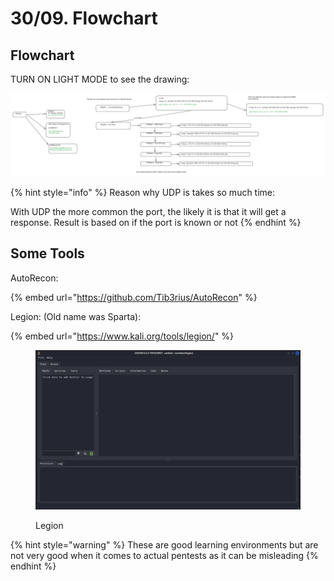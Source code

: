 # 30/09. Flowchart

## Flowchart

TURN ON LIGHT MODE to see the drawing:

<img src="../../.gitbook/assets/file.excalidraw (3).svg" alt="Infrastructure Test Flowchart" class="gitbook-drawing">

{% hint style="info" %}
Reason why UDP is takes so much time:

With UDP the more common the port, the likely it is that it will get a response. Result is based on if the port is known or not
{% endhint %}

## Some Tools

AutoRecon:

{% embed url="https://github.com/Tib3rius/AutoRecon" %}

Legion: (Old name was Sparta):

{% embed url="https://www.kali.org/tools/legion/" %}

<figure><img src="../../.gitbook/assets/image (2) (1) (1) (1) (1) (1) (1) (1) (1) (1) (1) (1) (1) (1) (1) (1) (1) (1) (1) (1) (1) (1) (1) (1) (1) (1) (1) (1).png" alt=""><figcaption><p>Legion</p></figcaption></figure>

{% hint style="warning" %}
These are good learning environments but are not very good when it comes to actual pentests as it can be misleading
{% endhint %}
